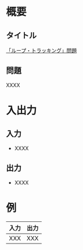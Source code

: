 # 概要
## タイトル
[「ループ・トラッキング」問題](https://codeiq.jp/q/3285)

## 問題
XXXX

# 入出力
## 入力
* XXXX

## 出力
* XXXX

# 例
|入力|出力|
|-|-|
|XXX|XXX|
